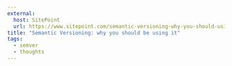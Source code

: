```yaml
---
external:
  host: SitePoint
  url: https://www.sitepoint.com/semantic-versioning-why-you-should-using/
title: "Semantic Versioning: why you should be using it"
tags:
  - semver
  - thoughts
---
```

